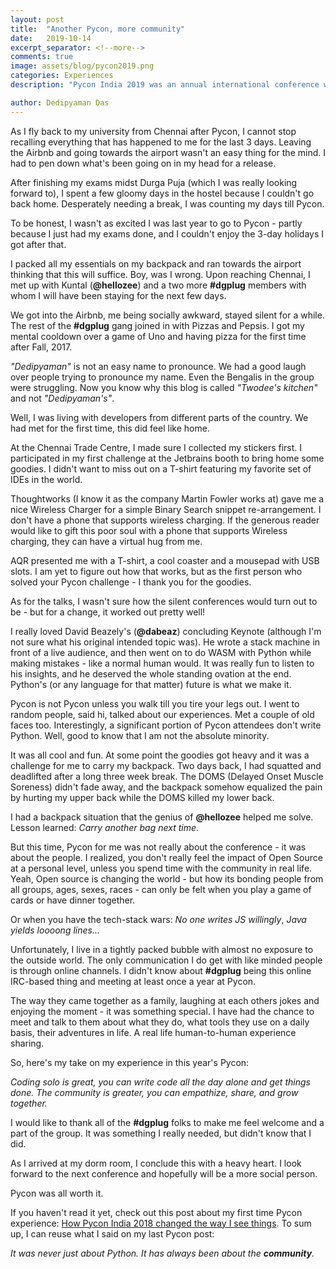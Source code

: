```yaml
---
layout: post
title:  "Another Pycon, more community"
date:   2019-10-14
excerpt_separator: <!--more-->
comments: true
image: assets/blog/pycon2019.png
categories: Experiences
description: "Pycon India 2019 was an annual international conference where developers from all over the world came together, connected and shared their experiences. This post talks about how Pycon connected me with the Open Source family."

author: Dedipyaman Das
---
```


As I fly back to my university from Chennai after Pycon, I cannot stop recalling everything that has happened to me for the last 3 days. Leaving the Airbnb and going towards the airport wasn't an easy thing for the mind. I had to pen down what's been going on in my head for a release. 
<!--more-->

After finishing my exams midst Durga Puja (which I was really looking forward to), I spent a few gloomy days in the hostel because I couldn't go back home. Desperately needing a break, I was counting my days till Pycon. 

To be honest, I wasn't as excited I was last year to go to Pycon - partly because I just had my exams done, and I couldn't enjoy the 3-day holidays I got after that.

I packed all my essentials on my backpack and ran towards the airport thinking that this will suffice. Boy, was I wrong. Upon reaching Chennai, I met up with Kuntal (**@hellozee**) and a two more **#dgplug** members with whom I will have been staying for the next few days.

We got into the Airbnb, me being socially awkward, stayed silent for a while. The rest of the **#dgplug** gang joined in with Pizzas and Pepsis. I got my mental cooldown over a game of Uno and having pizza for the first time after Fall, 2017.

_"Dedipyaman"_ is not an easy name to pronounce. We had a good laugh over people trying to pronounce my name. Even the Bengalis in the group were struggling. Now you know why this blog is called _"Twodee's kitchen"_ and not _"Dedipyaman's"_. 

Well, I was living with developers from different parts of the country. We had met for the first time, this did feel like home.

At the Chennai Trade Centre, I made sure I collected my stickers first. I participated in my first challenge at the Jetbrains booth to bring home some goodies. I didn't want to miss out on a T-shirt featuring my favorite set of IDEs in the world.

Thoughtworks (I know it as the company Martin Fowler works at) gave me a nice Wireless Charger for a simple Binary Search snippet re-arrangement. I don't have a phone that supports wireless charging. If the generous reader would like to gift this poor soul with a phone that supports Wireless charging, they can have a virtual hug from me.

AQR presented me with a T-shirt, a cool coaster and a mousepad with USB slots. I am yet to figure out how that works, but as the first person who solved your Pycon challenge - I thank you for the goodies.

As for the talks, I wasn't sure how the silent conferences would turn out to be - but for a change, it worked out pretty well!

I really loved David Beazely's (**@dabeaz**) concluding Keynote (although I'm not sure what his original intended topic was). He wrote a stack machine in front of a live audience, and then went on to do WASM with Python while making mistakes - like a normal human would. It was really fun to listen to his insights, and he deserved the whole standing ovation at the end. Python's (or any language for that matter) future is what we make it.

Pycon is not Pycon unless you walk till you tire your legs out. I went to random people, said hi, talked about our experiences. Met a couple of old faces too. Interestingly, a significant portion of Pycon attendees don't write Python. Well, good to know that I am not the absolute minority.

It was all cool and fun. At some point the goodies got heavy and it was a challenge for me to carry my backpack. Two days back, I had squatted and deadlifted after a long three week break. The DOMS (Delayed Onset Muscle Soreness) didn't fade away, and the backpack somehow equalized the pain by hurting my upper back while the DOMS killed my lower back.

I had a backpack situation that the genius of **@hellozee** helped me solve. Lesson learned: _Carry another bag next time_.

But this time, Pycon for me was not really about the conference - it was about the people. I realized, you don't really feel the impact of Open Source at a personal level, unless you spend time with the community in real life. Yeah, Open source is changing the world - but how its bonding people from all groups, ages, sexes, races - can only be felt when you play a game of cards or have dinner together.

Or when you have the tech-stack wars: _No one writes JS willingly_, _Java yields loooong lines..._

Unfortunately, I live in a tightly packed bubble with almost no exposure to the outside world. The only communication I do get with like minded people is through online channels. I didn't know about **#dgplug** being this online IRC-based thing and meeting at least once a year at Pycon.

The way they came together as a family, laughing at each others jokes and enjoying the moment - it was something special. I have had the chance to meet and talk to them about what they do, what tools they use on a daily basis, their adventures in life. A real life human-to-human experience sharing.

So, here's my take on my experience in this year's Pycon:

_Coding solo is great, you can write code all the day alone and get things done. The community is greater, you can empathize, share, and grow together._

I would like to thank all of the **#dgplug** folks to make me feel welcome and a part of the group. It was something I really needed, but didn't know that I did.

As I arrived at my dorm room, I conclude this with a heavy heart. I look forward to the next conference and hopefully will be a more social person.

Pycon was all worth it.

If you haven't read it yet, check out this post about my first time Pycon experience: [How Pycon India 2018 changed the way I see things](https://www.twodee.me/blog/2018/10/29/pycon). To sum up, I can reuse what I said on my last Pycon post:

_It was never just about Python. It has always been about the **community**._